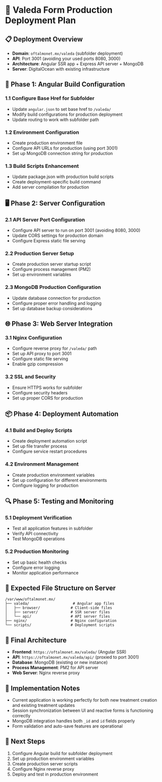# 🚀 Valeda Form Production Deployment Plan

## 📋 **Deployment Overview**
- **Domain**: `oftalmonet.mx/valeda` (subfolder deployment)
- **API**: Port 3001 (avoiding your used ports 8080, 3000)
- **Architecture**: Angular SSR app + Express API server + MongoDB
- **Server**: DigitalOcean with existing infrastructure

## 🔧 **Phase 1: Angular Build Configuration**

### 1.1 Configure Base Href for Subfolder
- Update `angular.json` to set base href to `/valeda/`
- Modify build configurations for production deployment
- Update routing to work with subfolder path

### 1.2 Environment Configuration  
- Create production environment file
- Configure API URLs for production (using port 3001)
- Set up MongoDB connection string for production

### 1.3 Build Scripts Enhancement
- Update package.json with production build scripts
- Create deployment-specific build command
- Add server compilation for production

## 🖥️ **Phase 2: Server Configuration**

### 2.1 API Server Port Configuration
- Configure API server to run on port 3001 (avoiding 8080, 3000)  
- Update CORS settings for production domain
- Configure Express static file serving

### 2.2 Production Server Setup
- Create production server startup script
- Configure process management (PM2)
- Set up environment variables

### 2.3 MongoDB Production Configuration
- Update database connection for production
- Configure proper error handling and logging
- Set up database backup considerations

## 🌐 **Phase 3: Web Server Integration** 

### 3.1 Nginx Configuration
- Configure reverse proxy for `/valeda/` path
- Set up API proxy to port 3001
- Configure static file serving
- Enable gzip compression

### 3.2 SSL and Security
- Ensure HTTPS works for subfolder
- Configure security headers
- Set up proper CORS for production

## 📦 **Phase 4: Deployment Automation**

### 4.1 Build and Deploy Scripts
- Create deployment automation script
- Set up file transfer process
- Configure service restart procedures

### 4.2 Environment Management
- Create production environment variables
- Set up configuration for different environments
- Configure logging for production

## 🔍 **Phase 5: Testing and Monitoring**

### 5.1 Deployment Verification
- Test all application features in subfolder
- Verify API connectivity
- Test MongoDB operations

### 5.2 Production Monitoring
- Set up basic health checks
- Configure error logging
- Monitor application performance

## 📁 **Expected File Structure on Server**
```
/var/www/oftalmonet.mx/
├── valeda/                    # Angular app files
│   ├── browser/              # Client-side files  
│   ├── server/               # SSR server files
│   └── api/                  # API server files
├── nginx/                    # Nginx configuration
└── scripts/                  # Deployment scripts
```

## 🎯 **Final Architecture**
- **Frontend**: `https://oftalmonet.mx/valeda/` (Angular SSR)
- **API**: `https://oftalmonet.mx/valeda/api/` (proxied to port 3001)
- **Database**: MongoDB (existing or new instance)
- **Process Management**: PM2 for API server
- **Web Server**: Nginx reverse proxy

## 📝 **Implementation Notes**
- Current application is working perfectly for both new treatment creation and existing treatment updates
- Session synchronization between UI and reactive forms is functioning correctly
- MongoDB integration handles both `_id` and `id` fields properly
- Form validation and auto-save features are operational

## 🚦 **Next Steps**
1. Configure Angular build for subfolder deployment
2. Set up production environment variables
3. Create production server scripts
4. Configure Nginx reverse proxy
5. Deploy and test in production environment